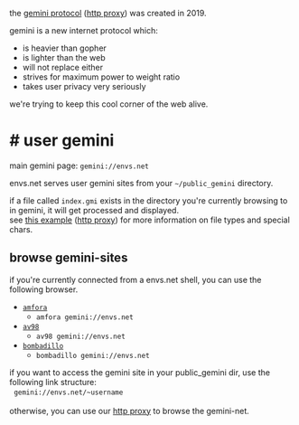 the [gemini protocol](gemini://gemini.circumlunar.space) ([http proxy](https://gemini.envs.net/x/gemini.circumlunar.space)) was created in 2019.

gemini is a new internet protocol which:

- is heavier than gopher
- is lighter than the web
- will not replace either
- strives for maximum power to weight ratio
- takes user privacy very seriously


we're trying to keep this cool corner of the web alive.

# # user gemini

main gemini page: `gemini://envs.net`<br />

envs.net serves user gemini sites from your `~/public_gemini` directory.

if a file called `index.gmi` exists in the directory you're currently browsing to in gemini, it will get processed and displayed.<br />
see [this example](gemini://gemini.circumlunar.space/docs/specification.gmi) ([http proxy](https://gemini.envs.net/x/gemini.circumlunar.space/docs/specification.gmi)) for more information on file types and special chars.

## browse gemini-sites
if you're currently connected from a envs.net shell, you can use the following browser.

- [`amfora`](https://github.com/makeworld-the-better-one/amfora)
	- `amfora gemini://envs.net`
- [`av98`](https://tildegit.org/solderpunk/AV-98)
    - `av98 gemini://envs.net`
- [`bombadillo`](https://tildegit.org/sloum/bombadillo)
    - `bombadillo gemini://envs.net`

if you want to access the gemini site in your public_gemini dir, use the following link structure:<br />
&nbsp;&nbsp;`gemini://envs.net/~username`<br />
<br />
otherwise, you can use our [http proxy](https://gemini.envs.net/) to browse the gemini-net.
